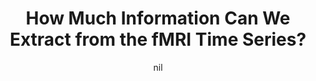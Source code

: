 ---
title: "How Much Information Can We Extract from the fMRI Time Series?"
project_id: 
date: nil
conference_id: ""
presenters:
   - peter_bandettini
summary: "<p>University of Wisconsin, Madison</p>"
file: /assets/presentations/T142.ppt
filename: T142.ppt
layout: presentation
---